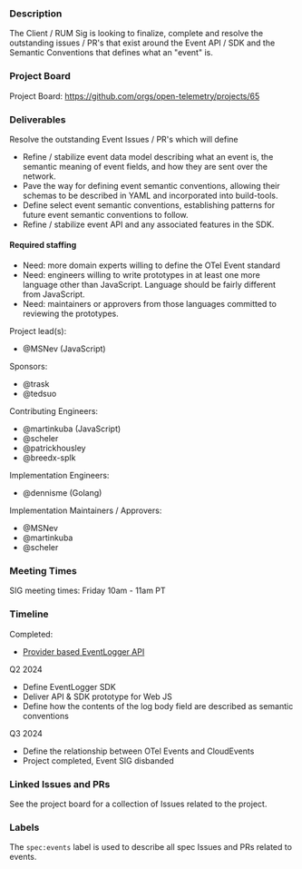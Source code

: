 ### Description

The Client / RUM Sig is looking to finalize, complete and resolve the outstanding issues / PR's that exist around the Event API / SDK and the Semantic Conventions that defines what an "event" is.

### Project Board

Project Board: https://github.com/orgs/open-telemetry/projects/65

### Deliverables

Resolve the outstanding Event Issues / PR's which will define

* Refine / stabilize event data model describing what an event is, the semantic meaning of event fields, and how they are sent over the network.
* Pave the way for defining event semantic conventions, allowing their schemas to be described in YAML and incorporated into build-tools.
* Define select event semantic conventions, establishing patterns for future event semantic conventions to follow.
* Refine / stabilize event API and any associated features in the SDK.

#### Required staffing

* Need: more domain experts willing to define the OTel Event standard
* Need: engineers willing to write prototypes in at least one more language other than JavaScript. Language should be fairly different from JavaScript.
* Need: maintainers or approvers from those languages committed to reviewing the prototypes.

Project lead(s):

* @MSNev (JavaScript)

Sponsors:

* @trask
* @tedsuo

Contributing Engineers:

* @martinkuba (JavaScript)
* @scheler
* @patrickhousley
* @breedx-splk

Implementation Engineers:
* @dennisme (Golang)

Implementation Maintainers / Approvers:

* @MSNev
* @martinkuba
* @scheler

### Meeting Times

SIG meeting times: Friday 10am - 11am PT

### Timeline

Completed:
* [Provider based EventLogger API](https://github.com/open-telemetry/opentelemetry-specification/blob/main/specification/logs/event-api.md)

Q2 2024

* Define EventLogger SDK
* Deliver API & SDK prototype for Web JS
* Define how the contents of the log body field are described as semantic conventions

Q3 2024
* Define the relationship between OTel Events and CloudEvents
* Project completed, Event SIG disbanded

### Linked Issues and PRs

See the project board for a collection of Issues related to the project.

### Labels

The `spec:events` label is used to describe all spec Issues and PRs related to events.
